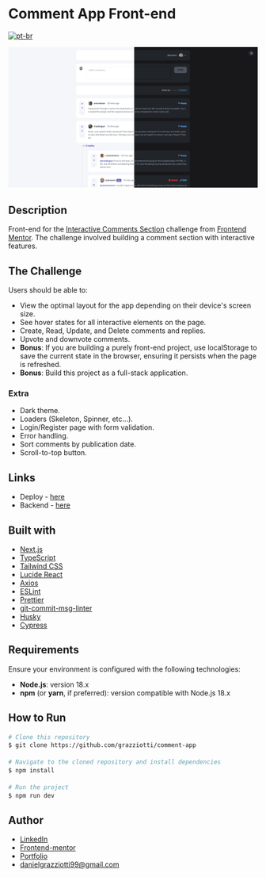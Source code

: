 # Comment App Front-end

[![pt-br](https://img.shields.io/badge/lang-pt--br-green.svg)](https://github.com/grazziotti/comment-app-front/blob/main/README.md)


![](/public/screenshot.png)

## Description

Front-end for the [Interactive Comments Section](https://www.frontendmentor.io/challenges/interactive-comments-section-iG1RugEG9) challenge from [Frontend Mentor](https://www.frontendmentor.io/). The challenge involved building a comment section with interactive features.

## The Challenge

Users should be able to:

- View the optimal layout for the app depending on their device's screen size.  
- See hover states for all interactive elements on the page.  
- Create, Read, Update, and Delete comments and replies.  
- Upvote and downvote comments.  
- **Bonus**: If you are building a purely front-end project, use localStorage to save the current state in the browser, ensuring it persists when the page is refreshed.
- **Bonus**: Build this project as a full-stack application.

### Extra
- Dark theme.  
- Loaders (Skeleton, Spinner, etc...).  
- Login/Register page with form validation.  
- Error handling.  
- Sort comments by publication date.  
- Scroll-to-top button.

## Links

- Deploy - [here](https://comment-app-lemon-gamma.vercel.app/)  
- Backend - [here](https://github.com/grazziotti/comment-api)

## Built with

- [Next.js](https://nextjs.org/)
- [TypeScript](https://www.typescriptlang.org/)
- [Tailwind CSS](https://tailwindcss.com/)
- [Lucide React](https://lucide.dev/)
- [Axios](https://axios-http.com/)
- [ESLint](https://eslint.org/)
- [Prettier](https://prettier.io/)
- [git-commit-msg-linter](https://www.npmjs.com/package/git-commit-msg-linter)
- [Husky](https://github.com/typicode/husky)
- [Cypress](https://www.cypress.io/)

## Requirements

Ensure your environment is configured with the following technologies:

- **Node.js**: version 18.x  
- **npm** (or **yarn**, if preferred): version compatible with Node.js 18.x  

## How to Run

```bash
# Clone this repository
$ git clone https://github.com/grazziotti/comment-app

# Navigate to the cloned repository and install dependencies
$ npm install

# Run the project
$ npm run dev
```

## Author

- [LinkedIn](https://linkedin.com/in/daniel-grazziotti/)
- [Frontend-mentor](https://www.frontendmentor.io/profile/grazziotti)
- [Portfolio](https://grazziotti-portfolio.vercel.app/)
- danielgrazziotti99@gmail.com